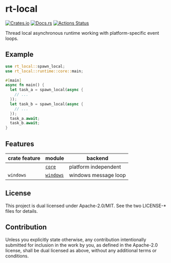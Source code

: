 # rt-local

[![Crates.io](https://img.shields.io/crates/v/rt-local.svg)](https://crates.io/crates/rt-local)
[![Docs.rs](https://docs.rs/rt-local/badge.svg)](https://docs.rs/rt-local/)
[![Actions Status](https://github.com/frozenlib/rt-local/workflows/CI/badge.svg)](https://github.com/frozenlib/rt-local/actions)

Thread local asynchronous runtime working with platform-specific event loops.

## Example

```rust
use rt_local::spawn_local;
use rt_local::runtime::core::main;

#[main]
async fn main() {
  let task_a = spawn_local(async {
    // ...
  });
  let task_b = spawn_local(async {
    // ...
  });
  task_a.await;
  task_b.await;
}
```

## Features

| crate feature | module                      | backend              |
| ------------- | --------------------------- | -------------------- |
|               | [`core`][module_core]       | platform independent |
| `windows`     | [`windows`][module_windows] | windows message loop |

[module_core]: https://docs.rs/rt-local/latest/rt_local/runtime/core/
[module_windows]: https://docs.rs/rt-local/latest/rt_local/runtime/core/

## License

This project is dual licensed under Apache-2.0/MIT. See the two LICENSE-\* files for details.

## Contribution

Unless you explicitly state otherwise, any contribution intentionally submitted for inclusion in the work by you, as defined in the Apache-2.0 license, shall be dual licensed as above, without any additional terms or conditions.
